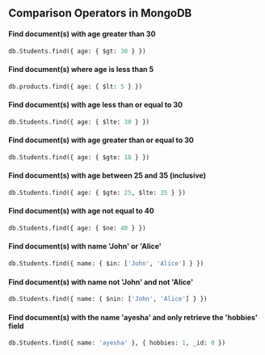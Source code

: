 ## Comparison Operators in MongoDB

#### Find document(s) with age greater than 30

```sql
db.Students.find({ age: { $gt: 30 } })
```
#### Find document(s) where age is less than 5

```sql
db.products.find({ age: { $lt: 5 } })
```

#### Find document(s) with age less than or equal to 30

```sql
db.Students.find({ age: { $lte: 30 } })
```

#### Find document(s) with age greater than or equal to 30

```sql
db.Students.find({ age: { $gte: 18 } })
```
#### Find document(s) with age between 25 and 35 (inclusive)

```sql
db.Students.find({ age: { $gte: 25, $lte: 35 } })
```

#### Find document(s) with age not equal to 40

```sql
db.Students.find({ age: { $ne: 40 } })
```

#### Find document(s) with name 'John' or 'Alice'

```sql
db.Students.find({ name: { $in: ['John', 'Alice'] } })
```

#### Find document(s) with name not 'John' and not 'Alice'

```sql
db.Students.find({ name: { $nin: ['John', 'Alice'] } })
```

#### Find document(s) with the name 'ayesha' and only retrieve the 'hobbies' field
```sql
db.Students.find({ name: 'ayesha' }, { hobbies: 1, _id: 0 })
```
